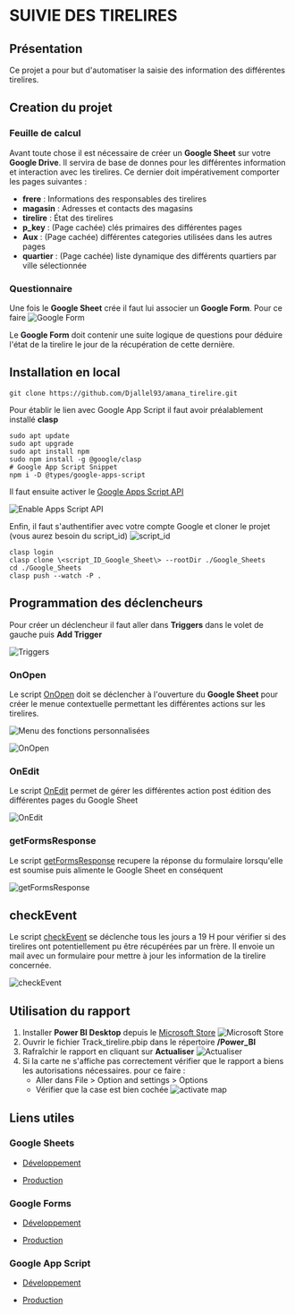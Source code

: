 # SUIVIE DES TIRELIRES

## Présentation

Ce projet a pour but d'automatiser la saisie des information des différentes tirelires.

## Creation du projet

### Feuille de calcul

Avant toute chose il est nécessaire de créer un **Google Sheet** sur votre **Google Drive**. Il servira de base de donnes pour les différentes information et interaction avec les tirelires. Ce dernier doit impérativement comporter les pages suivantes :

* **frere** : Informations des responsables des tirelires
* **magasin** : Adresses et contacts des magasins
* **tirelire** : État des tirelires
* **p_key** : (Page cachée) clés primaires des différentes pages
* **Aux** : (Page cachée) différentes categories utilisées dans les autres pages
* **quartier** : (Page cachée) liste dynamique des différents quartiers par ville sélectionnée

### Questionnaire

Une fois le **Google Sheet** crée il faut lui associer un **Google Form**. Pour ce faire
![Google Form](images/googleForms.png)

Le **Google Form** doit contenir une suite logique de questions pour déduire l'état de la tirelire le jour de la récupération de cette dernière.

## Installation en local

```shell
git clone https://github.com/Djallel93/amana_tirelire.git
```

Pour établir le lien avec Google App Script il faut avoir préalablement installé **clasp**

```shell
sudo apt update
sudo apt upgrade
sudo apt install npm
sudo npm install -g @google/clasp
# Google App Script Snippet
npm i -D @types/google-apps-script
```

Il faut ensuite activer le [Google Apps Script API](https://script.google.com/home/usersettings)

![Enable Apps Script API](<images/Enable Apps Script API.gif>)

Enfin, il faut s'authentifier avec votre compte Google et cloner le projet (vous aurez besoin du script_id)
![script_id](images/script_id.png)

```shell
clasp login
clasp clone \<script_ID_Google_Sheet\> --rootDir ./Google_Sheets
cd ./Google_Sheets
clasp push --watch -P . 
```

## Programmation des déclencheurs

Pour créer un déclencheur il faut aller dans **Triggers** dans le volet de gauche puis **Add Trigger**

![Triggers](images/triggers.png)

### OnOpen

Le script [OnOpen](Google_Sheets/scripts/onOpen.js) doit se déclencher à l'ouverture du **Google Sheet** pour créer le menue contextuelle permettant les différentes actions sur les tirelires.

![Menu des fonctions personnalisées](images/menueFctPerso.png)

![OnOpen](images/OnOpen.png)

### OnEdit

Le script [OnEdit](Google_Sheets/scripts/onEdit.js) permet de gérer les différentes action post édition des différentes pages du Google Sheet

![OnEdit](images/OnEdit.png)

### getFormsResponse

Le script [getFormsResponse](Google_Sheets/scripts/getFormsResponse.js) recupere la réponse du formulaire lorsqu'elle est soumise puis alimente le Google Sheet en conséquent

![getFormsResponse](images/getFormsResponse.png)

## checkEvent

Le script [checkEvent](Google_Sheets/scripts/checkEvents.js) se déclenche tous les jours a 19 H pour vérifier si des tirelires ont potentiellement pu être récupérées par un frère. Il envoie un mail avec un formulaire pour mettre  à jour les information de la tirelire concernée.

![checkEvent](images/checkEvent.png)

## Utilisation du rapport

1. Installer **Power BI Desktop** depuis le [Microsoft Store](ms-windows-store://?referrer=storeforweb)
![Microsoft Store](images/MS_store_pbi.png)
2. Ouvrir le fichier Track_tirelire.pbip dans le répertoire **/Power_BI**
3. Rafraîchir le rapport en cliquant sur **Actualiser**
![Actualiser](images/pbi_refresh.png)
4. Si la carte ne s'affiche pas correctement vérifier que le rapport a biens les autorisations nécessaires. pour ce faire :
   * Aller dans File > Option and settings > Options
   * Vérifier que la case est bien cochée
  ![activate map](images/activate_map.png)

## Liens utiles

### Google Sheets

* [Développement](https://docs.google.com/spreadsheets/d/12vU-UwntsirFpH03dfijqU7SZ2VSaWiqXRCzGl0Fc5E/edit?usp=sharing)

* [Production](https://docs.google.com/spreadsheets/d/12vU-UwntsirFpH03dfijqU7SZ2VSaWiqXRCzGl0Fc5E/edit?usp=sharing)

### Google Forms

* [Développement](https://docs.google.com/forms/d/1TBJ-yJ_PW_Qvv9tB4NYXT0eUVHuuLIeMu0ja3GAR2hc/edit)

* [Production](https://docs.google.com/forms/d/1TBJ-yJ_PW_Qvv9tB4NYXT0eUVHuuLIeMu0ja3GAR2hc/edit)

### Google App Script

* [Développement](https://script.google.com/u/0/home/projects/1nWWb_OKXsshbDaJ3jsTAoDOj3y7BU_I4QB2XIKu82RzwVxg4AXOCPFQ1)

* [Production](https://script.google.com/u/0/home/projects/1nWWb_OKXsshbDaJ3jsTAoDOj3y7BU_I4QB2XIKu82RzwVxg4AXOCPFQ1)
